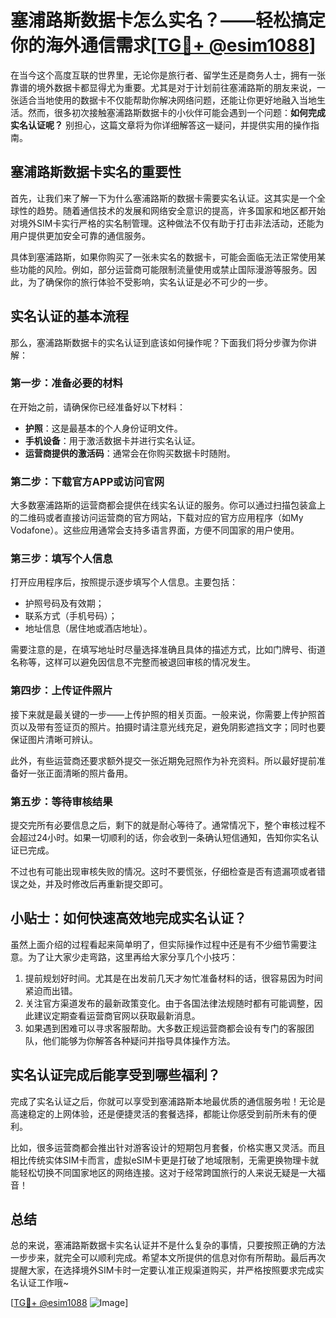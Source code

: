 # 塞浦路斯数据卡怎么实名？——轻松搞定你的海外通信需求[[TG💪+ @esim1088](https://t.me/s/esim1088)]

在当今这个高度互联的世界里，无论你是旅行者、留学生还是商务人士，拥有一张靠谱的境外数据卡都显得尤为重要。尤其是对于计划前往塞浦路斯的朋友来说，一张适合当地使用的数据卡不仅能帮助你解决网络问题，还能让你更好地融入当地生活。然而，很多初次接触塞浦路斯数据卡的小伙伴可能会遇到一个问题：**如何完成实名认证呢？** 别担心，这篇文章将为你详细解答这一疑问，并提供实用的操作指南。

## 塞浦路斯数据卡实名的重要性

首先，让我们来了解一下为什么塞浦路斯的数据卡需要实名认证。这其实是一个全球性的趋势。随着通信技术的发展和网络安全意识的提高，许多国家和地区都开始对境外SIM卡实行严格的实名制管理。这种做法不仅有助于打击非法活动，还能为用户提供更加安全可靠的通信服务。

具体到塞浦路斯，如果你购买了一张未实名的数据卡，可能会面临无法正常使用某些功能的风险。例如，部分运营商可能限制流量使用或禁止国际漫游等服务。因此，为了确保你的旅行体验不受影响，实名认证是必不可少的一步。

## 实名认证的基本流程

那么，塞浦路斯数据卡的实名认证到底该如何操作呢？下面我们将分步骤为你讲解：

### 第一步：准备必要的材料

在开始之前，请确保你已经准备好以下材料：
- **护照**：这是最基本的个人身份证明文件。
- **手机设备**：用于激活数据卡并进行实名认证。
- **运营商提供的激活码**：通常会在你购买数据卡时随附。

### 第二步：下载官方APP或访问官网

大多数塞浦路斯的运营商都会提供在线实名认证的服务。你可以通过扫描包装盒上的二维码或者直接访问运营商的官方网站，下载对应的官方应用程序（如My Vodafone）。这些应用通常会支持多语言界面，方便不同国家的用户使用。

### 第三步：填写个人信息

打开应用程序后，按照提示逐步填写个人信息。主要包括：
- 护照号码及有效期；
- 联系方式（手机号码）；
- 地址信息（居住地或酒店地址）。

需要注意的是，在填写地址时尽量选择准确且具体的描述方式，比如门牌号、街道名称等，这样可以避免因信息不完整而被退回审核的情况发生。

### 第四步：上传证件照片

接下来就是最关键的一步——上传护照的相关页面。一般来说，你需要上传护照首页以及带有签证页的照片。拍摄时请注意光线充足，避免阴影遮挡文字；同时也要保证图片清晰可辨认。

此外，有些运营商还要求额外提交一张近期免冠照作为补充资料。所以最好提前准备好一张正面清晰的照片备用。

### 第五步：等待审核结果

提交完所有必要信息之后，剩下的就是耐心等待了。通常情况下，整个审核过程不会超过24小时。如果一切顺利的话，你会收到一条确认短信通知，告知你实名认证已完成。

不过也有可能出现审核失败的情况。这时不要慌张，仔细检查是否有遗漏项或者错误之处，并及时修改后再重新提交即可。

## 小贴士：如何快速高效地完成实名认证？

虽然上面介绍的过程看起来简单明了，但实际操作过程中还是有不少细节需要注意。为了让大家少走弯路，这里再给大家分享几个小技巧：

1. 提前规划好时间。尤其是在出发前几天才匆忙准备材料的话，很容易因为时间紧迫而出错。
2. 关注官方渠道发布的最新政策变化。由于各国法律法规随时都有可能调整，因此建议定期查看运营商官网以获取最新消息。
3. 如果遇到困难可以寻求客服帮助。大多数正规运营商都会设有专门的客服团队，他们能够为你解答各种疑问并指导具体操作方法。

## 实名认证完成后能享受到哪些福利？

完成了实名认证之后，你就可以享受到塞浦路斯本地最优质的通信服务啦！无论是高速稳定的上网体验，还是便捷灵活的套餐选择，都能让你感受到前所未有的便利。

比如，很多运营商都会推出针对游客设计的短期包月套餐，价格实惠又灵活。而且相比传统实体SIM卡而言，虚拟eSIM卡更是打破了地域限制，无需更换物理卡就能轻松切换不同国家地区的网络连接。这对于经常跨国旅行的人来说无疑是一大福音！

## 总结

总的来说，塞浦路斯数据卡实名认证并不是什么复杂的事情，只要按照正确的方法一步步来，就完全可以顺利完成。希望本文所提供的信息对你有所帮助。最后再次提醒大家，在选择境外SIM卡时一定要认准正规渠道购买，并严格按照要求完成实名认证工作哦~

[[TG💪+ @esim1088](https://t.me/s/esim1088) ![Image](https://i.postimg.cc/4NQfJmqS/Snipaste-2025-05-13-00-14-12.png)]